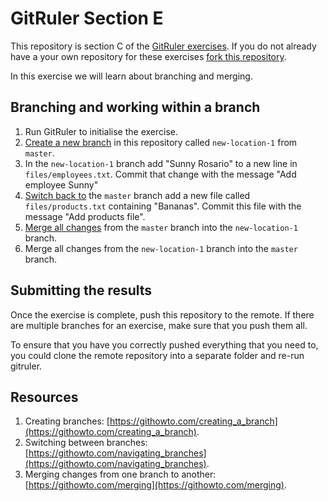 <!--
Marked Style: Github
-->

# GitRuler Section E

This repository is section C of the [GitRuler exercises](https://github.com/UOL-CS/gitruler-exercises). If you do not already have a your own repository for these exercises [fork this repository](https://help.github.com/articles/fork-a-repo/). 

In this exercise we will learn about branching and merging.

## Branching and working within a branch

1. Run GitRuler to initialise the exercise.
1. [Create a new branch](https://githowto.com/creating_a_branch) in this repository called `new-location-1` from `master`.
2. In the `new-location-1` branch add "Sunny Rosario" to a new line in `files/employees.txt`. Commit that change with the message "Add employee Sunny"
3. [Switch back to](https://githowto.com/navigating_branches) the `master` branch add a new file called `files/products.txt` containing "Bananas". Commit this file with the message "Add products file".
4. [Merge all changes](https://githowto.com/merging) from the `master` branch into the `new-location-1` branch.
5. Merge all changes from the `new-location-1` branch into the `master` branch.

## Submitting the results

Once the exercise is complete, push this repository to the remote. If there are multiple branches for an exercise, make sure that you push them all. 

To ensure that you have you correctly pushed everything that you need to, you could clone the remote repository into a separate folder and re-run gitruler.

## Resources

1. Creating branches: [https://githowto.com/creating_a_branch](https://githowto.com/creating_a_branch).
2. Switching between branches: [https://githowto.com/navigating_branches](https://githowto.com/navigating_branches).
3. Merging changes from one branch to another: [https://githowto.com/merging](https://githowto.com/merging).